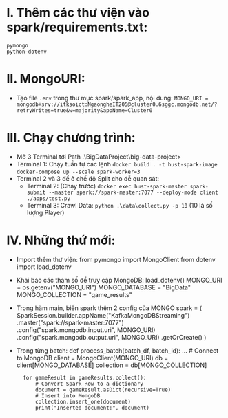# I. Thêm các thư viện vào spark/requirements.txt:

    pymongo
    python-dotenv

# II. MongoURI:

- Tạo file `.env` trong thư mục spark/spark_app, nội dung:
  `MONGO_URI = mongodb+srv://itksoict:NgaongheIT205@cluster0.6sggc.mongodb.net/?retryWrites=true&w=majority&appName=Cluster0`

# III. Chạy chương trình:

- Mở 3 Terminal tới Path .\BigDataProject\big-data-project>
- Terminal 1: Chạy tuần tự các lệnh
  `docker build . -t hust-spark-image`
  `docker-compose up --scale spark-worker=3`
- Terminal 2 và 3 để ở chế độ Split cho dễ quan sát:
  - Terminal 2: (Chạy trước)
    `docker exec hust-spark-master spark-submit --master spark://spark-master:7077 --deploy-mode client ./apps/test.py`
  - Terminal 3: Crawl Data: `python .\data\collect.py -p 10` (10 là số lượng Player)

# IV. Những thứ mới:

- Import thêm thư viện:
  from pymongo import MongoClient
  from dotenv import load_dotenv
- Khai báo các tham số để truy cập MongoDB:
  load_dotenv()
  MONGO_URI = os.getenv("MONGO_URI")
  MONGO_DATABASE = "BigData"
  MONGO_COLLECTION = "game_results"
- Trong hàm main, biến spark thêm 2 config của MONGO
  spark = (
  SparkSession.builder.appName("KafkaMongoDBStreaming")
  .master("spark://spark-master:7077")
  .config("spark.mongodb.input.uri", MONGO_URI)
  .config("spark.mongodb.output.uri", MONGO_URI)
  .getOrCreate()
  )
- Trong từng batch:
  def process_batch(batch_df, batch_id):
  ... # Connect to MongoDB
  client = MongoClient(MONGO_URI)
  db = client[MONGO_DATABASE]
  collection = db[MONGO_COLLECTION]

        for gameResult in gameResults.collect():
            # Convert Spark Row to a dictionary
            document = gameResult.asDict(recursive=True)
            # Insert into MongoDB
            collection.insert_one(document)
            print("Inserted document:", document)
